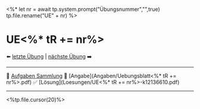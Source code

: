 <%*
let nr = await tp.system.prompt("Übungsnummer","",true)
tp.file.rename("UE" + nr)
%>

# UE<%* tR += nr%>

⬅️ <a href="./UE<%* tR += (parseInt(nr) - 1) %>.md" class="internal-link">letzte Übung</a> | <a href="./UE<%* tR += (parseInt(nr) + 1) %>.md" class="internal-link">nächste Übung</a> ➡️ 

---

🔎 [Aufgaben Sammlung](../xEDU/(SemB2)-SS24/Mathematik%202/UE/Aufgabensammlung.pdf)
📝 [Angabe](Angaben/Uebungsblatt<%* tR += nr%>.pdf)
✅ [Lösung](Loesungen/UE<%* tR += nr%>-k12136610.pdf)

---

<%tp.file.cursor(20)%>